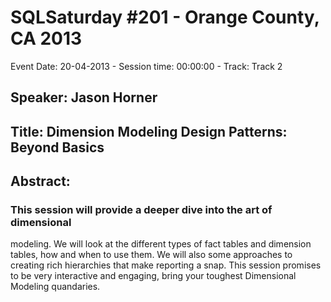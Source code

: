 # SQLSaturday #201 - Orange County, CA 2013
Event Date: 20-04-2013 - Session time: 00:00:00 - Track: Track 2
## Speaker: Jason Horner
## Title: Dimension Modeling Design Patterns: Beyond Basics
## Abstract:
### This session will provide a deeper dive into the art of dimensional
modeling. We will look at the different types of fact tables and
dimension tables, how and when to use them. We will also some
approaches to creating rich hierarchies that make reporting a snap.
This session promises to be very interactive and engaging, bring your
toughest Dimensional Modeling quandaries.
